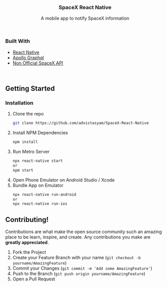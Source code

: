 <!-- PROJECT LOGO -->
<br />
<p align="center">
  <h3 align="center">SpaceX React Native</h3>

  <p align="center">
   A mobile app to notify SpaceX information
    <br />
  </p>
</p>

<br />

### Built With

-   [React Native](https://reactnative.dev/)
-   [Apollo Graphql](https://www.apollographql.com/docs/react/integrations/react-native/)
-   [Non Official SpaceX API](https://spacex.land/)

<br/>

<!-- GETTING STARTED -->

## Getting Started

### Installation

1. Clone the repo
    ```sh
    git clone https://github.com/advistasyam/SpaceX-React-Native
    ```
2. Install NPM Dependencies
    ```sh
    npm install
    ```
3. Run Metro Server
    ```sh
    npx react-native start 
    or 
    npm start
    ```
4. Open Phone Emulator on Android Studio / Xcode
5. Bundle App on Emulator
    ```sh
    npx react-native run-android
    or
    npx react-native run-ios
    ```

## Contributing!

Contributions are what make the open source community such an amazing place to be learn, inspire, and create. Any contributions you make are **greatly appreciated**.

1. Fork the Project
2. Create your Feature Branch with your name (`git checkout -b yourname/AmazingFeature`)
3. Commit your Changes (`git commit -m 'Add some AmazingFeature'`)
4. Push to the Branch (`git push origin yourname/AmazingFeature`)
5. Open a Pull Request